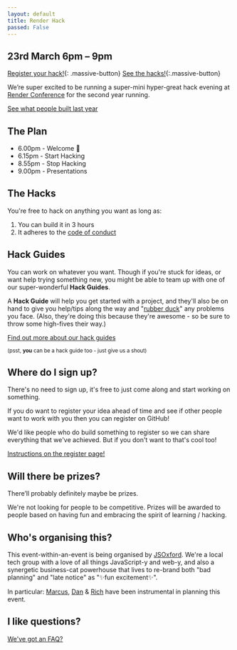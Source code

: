 ```yaml
---
layout: default
title: Render Hack
passed: False
---
```


## 23rd March 6pm – 9pm

[Register your hack!](register){: .massive-button}
[See the hacks!](hacks){:.massive-button}

We’re super excited to be running a super-mini hyper-great hack evening at [Render Conference](http://render-conf.com/) for the second year running.

[See what people built last year](/2017/hacks)

## The Plan

* 6.00pm - Welcome 👋
* 6.15pm - Start Hacking
* 8.55pm - Stop Hacking
* 9.00pm - Presentations


## The Hacks

You're free to hack on anything you want as long as:

1. You can build it in 3 hours
2. It adheres to the [code of conduct](http://2018.render-conf.com/code-of-conduct)


## Hack Guides

You can work on whatever you want. Though if you're stuck for ideas, or want help trying something new, you might be able to team up with one of our super-wonderful **Hack Guides**.

A **Hack Guide** will help you get started with a project, and they'll also be on hand to give you help/tips along the way and "[rubber duck](https://en.wikipedia.org/wiki/Rubber_duck_debugging)" any problems you face. (Also, they're doing this because they're awesome - so be sure to throw some high-fives their way.)

[Find out more about our hack guides](guides)

<small>(psst, **you** can be a hack guide too - just give us a shout)</small>


## Where do I sign up?

There's no need to sign up, it's free to just come along and start working on something.

If you do want to register your idea ahead of time and see if other people want to work with you then you can register on GitHub!

We'd like people who do build something to register so we can share everything that we've achieved. But if you don't want to that's cool too!

[Instructions on the register page!](register)


## Will there be prizes?

There’ll probably definitely maybe be prizes.

We're not looking for people to be competitive. Prizes will be awarded to people based on having fun and embracing the spirit of learning / hacking.

## Who's organising this?

This event-within-an-event is being organised by [JSOxford](http://jsoxford.com). We're a local tech group with a love of all things JavaScript-y and web-y, and also a synergetic business-cat powerhouse that lives to re-brand both "bad planning" and "late notice" as "✨fun excitement✨".

In particular: [Marcus](https://twitter.com/Marcus_Noble_), [Dan](https://twitter.com/DanielThePope) & [Rich](https://twitter.com/richdevans) have been instrumental in planning this event.


## I like questions?

[We've got an FAQ?](faq)
